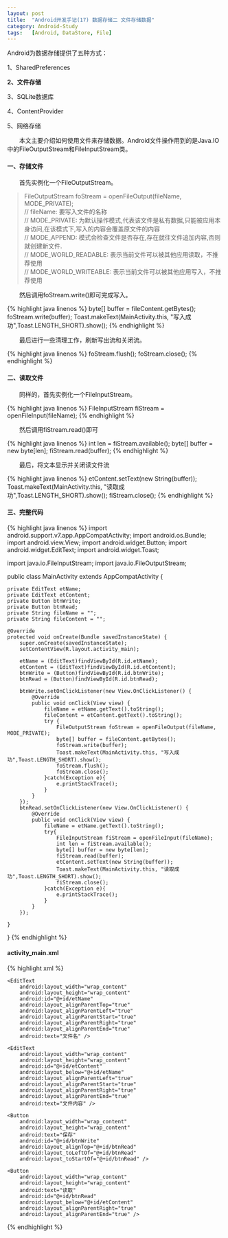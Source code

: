 ```yaml
---
layout: post
title:  "Android开发手记(17) 数据存储二 文件存储数据"
category: Android-Study
tags:   [Android, DataStore, File]
---
```


Android为数据存储提供了五种方式：

1、SharedPreferences

**2、文件存储**

3、SQLite数据库

4、ContentProvider

5、网络存储

 

　　本文主要介绍如何使用文件来存储数据。Android文件操作用到的是Java.IO中的FileOutputStream和FileInputStream类。

#### **一、存储文件**

　　首先实例化一个FileOutputStream。

  
> FileOutputStream foStream = openFileOutput(fileName, MODE_PRIVATE);  
> // fileName: 要写入文件的名称  
> // MODE_PRIVATE: 为默认操作模式,代表该文件是私有数据,只能被应用本身访问,在该模式下,写入的内容会覆盖原文件的内容  
> // MODE_APPEND: 模式会检查文件是否存在,存在就往文件追加内容,否则就创建新文件.  
> // MODE_WORLD_READABLE: 表示当前文件可以被其他应用读取，不推荐使用  
> // MODE_WORLD_WRITEABLE: 表示当前文件可以被其他应用写入，不推荐使用  

　　然后调用foStream.write()即可完成写入。

{% highlight java linenos %}
byte[] buffer = fileContent.getBytes();
foStream.write(buffer);
Toast.makeText(MainActivity.this, "写入成功",Toast.LENGTH_SHORT).show();
{% endhighlight %}

　　最后进行一些清理工作，刷新写出流和关闭流。

{% highlight java linenos %}
foStream.flush();
foStream.close();
{% endhighlight %}

#### **二、读取文件**

　　同样的，首先实例化一个FileInputStream。

{% highlight java linenos %}
FileInputStream fiStream = openFileInput(fileName);
{% endhighlight %}

　　然后调用fiStream.read()即可

{% highlight java linenos %}
int len = fiStream.available();
byte[] buffer = new byte[len];
fiStream.read(buffer);
{% endhighlight %}

　　最后，将文本显示并关闭读文件流

{% highlight java linenos %}
etContent.setText(new String(buffer));
Toast.makeText(MainActivity.this, "读取成功",Toast.LENGTH_SHORT).show();
fiStream.close();
{% endhighlight %}

#### **三、完整代码**

{% highlight java linenos %}
import android.support.v7.app.AppCompatActivity;
import android.os.Bundle;
import android.view.View;
import android.widget.Button;
import android.widget.EditText;
import android.widget.Toast;

import java.io.FileInputStream;
import java.io.FileOutputStream;

public class MainActivity extends AppCompatActivity {

    private EditText etName;
    private EditText etContent;
    private Button btnWrite;
    private Button btnRead;
    private String fileName = "";
    private String fileContent = "";

    @Override
    protected void onCreate(Bundle savedInstanceState) {
        super.onCreate(savedInstanceState);
        setContentView(R.layout.activity_main);

        etName = (EditText)findViewById(R.id.etName);
        etContent = (EditText)findViewById(R.id.etContent);
        btnWrite = (Button)findViewById(R.id.btnWrite);
        btnRead = (Button)findViewById(R.id.btnRead);

        btnWrite.setOnClickListener(new View.OnClickListener() {
            @Override
            public void onClick(View view) {
                fileName = etName.getText().toString();
                fileContent = etContent.getText().toString();
                try {
                    FileOutputStream foStream = openFileOutput(fileName, MODE_PRIVATE);
                    byte[] buffer = fileContent.getBytes();
                    foStream.write(buffer);
                    Toast.makeText(MainActivity.this, "写入成功",Toast.LENGTH_SHORT).show();
                    foStream.flush();
                    foStream.close();
                }catch(Exception e){
                    e.printStackTrace();
                }
            }
        });
        btnRead.setOnClickListener(new View.OnClickListener() {
            @Override
            public void onClick(View view) {
                fileName = etName.getText().toString();
                try{
                    FileInputStream fiStream = openFileInput(fileName);
                    int len = fiStream.available();
                    byte[] buffer = new byte[len];
                    fiStream.read(buffer);
                    etContent.setText(new String(buffer));
                    Toast.makeText(MainActivity.this, "读取成功",Toast.LENGTH_SHORT).show();
                    fiStream.close();
                }catch(Exception e){
                    e.printStackTrace();
                }
            }
        });

    }
}
{% endhighlight %}

#### activity_main.xml

{% highlight xml %}
<RelativeLayout xmlns:android="http://schemas.android.com/apk/res/android"
    xmlns:tools="http://schemas.android.com/tools" android:layout_width="match_parent"
    android:layout_height="match_parent" android:paddingLeft="@dimen/activity_horizontal_margin"
    android:paddingRight="@dimen/activity_horizontal_margin"
    android:paddingTop="@dimen/activity_vertical_margin"
    android:paddingBottom="@dimen/activity_vertical_margin" tools:context=".MainActivity">


    <EditText
        android:layout_width="wrap_content"
        android:layout_height="wrap_content"
        android:id="@+id/etName"
        android:layout_alignParentTop="true"
        android:layout_alignParentLeft="true"
        android:layout_alignParentStart="true"
        android:layout_alignParentRight="true"
        android:layout_alignParentEnd="true"
        android:text="文件名" />

    <EditText
        android:layout_width="wrap_content"
        android:layout_height="wrap_content"
        android:id="@+id/etContent"
        android:layout_below="@+id/etName"
        android:layout_alignParentLeft="true"
        android:layout_alignParentStart="true"
        android:layout_alignParentRight="true"
        android:layout_alignParentEnd="true"
        android:text="文件内容" />

    <Button
        android:layout_width="wrap_content"
        android:layout_height="wrap_content"
        android:text="保存"
        android:id="@+id/btnWrite"
        android:layout_alignTop="@+id/btnRead"
        android:layout_toLeftOf="@+id/btnRead"
        android:layout_toStartOf="@+id/btnRead" />

    <Button
        android:layout_width="wrap_content"
        android:layout_height="wrap_content"
        android:text="读取"
        android:id="@+id/btnRead"
        android:layout_below="@+id/etContent"
        android:layout_alignParentRight="true"
        android:layout_alignParentEnd="true" />
</RelativeLayout>
{% endhighlight %}


